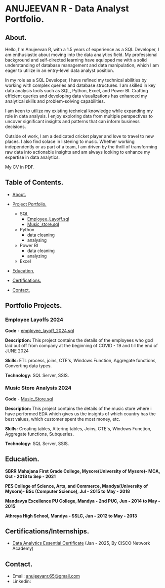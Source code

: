 # ANUJEEVAN R - Data Analyst Portfolio.

## About.

Hello, I'm Anujeevan R, with a 1.5 years of experience as a SQL Developer, I am enthusiastic about moving into the data analytics field. My professional background and self-directed learning have equipped me with a solid understanding of database management and data manipulation, which I am eager to utilize in an entry-level data analyst position.

In my role as a SQL Developer, I have refined my technical abilities by working with complex queries and database structures. I am skilled in key data analysis tools such as SQL, Python, Excel, and Power BI. Crafting efficient queries and developing data visualizations has enhanced my analytical skills and problem-solving capabilities.

I am keen to utilize my existing technical knowledge while expanding my role in data analysis. I enjoy exploring data from multiple perspectives to uncover significant insights and patterns that can inform business decisions.

Outside of work, I am a dedicated cricket player and love to travel to new places. I also find solace in listening to music. Whether working independently or as part of a team, I am driven by the thrill of transforming raw data into actionable insights and am always looking to enhance my expertise in data analytics.

My CV in PDF.

## Table of Contents.
- [About.](https://github.com/anujeevan-raju/Data-Analysis-Portfolio/blob/main/README.md#about)
 
- [Project Portfolio.](https://github.com/anujeevan-raju/Data-Analysis-Portfolio/blob/main/README.md#portfolio-projects)
  * SQL
  	  * [Employee_Layoff.sql](https://github.com/anujeevan-raju/Data-Analysis-Portfolio/blob/main/README.md#employee-layoffs-2024)
     * [Music_store.sql](https://github.com/anujeevan-raju/Data-Analysis-Portfolio/blob/main/README.md#music-store-analysis-2024)
  * Python
     * data cleaning
     * analysing
  * Power BI
     * data cleaning
     * analyzing
  * Excel
 
- [Education.](https://github.com/anujeevan-raju/Data-Analysis-Portfolio/blob/main/README.md#education)
  
- [Certifications.](https://github.com/anujeevan-raju/Data-Analysis-Portfolio/blob/main/README.md#certificationsinternships)
  
- [Contact.](https://github.com/anujeevan-raju/Data-Analysis-Portfolio/blob/main/README.md#contact)

## Portfolio Projects.
### Employee Layoffs 2024
**Code** - [employee_layoff_2024.sql](https://github.com/anujeevan-raju/Data-Analysis-Portfolio/blob/main/EDA_EMPLOYEE_LAYOFFS.sql)

**Description:** This project contains the details of the employees who god laid out off from company at the beginning of COVID - 19
and till the end of JUNE 2024 

**Skills:** ETL process, joins, CTE's, Windows Function, Aggregate functions, Converting data types.

**Technology:** SQL Server, SSIS.

### Music Store Analysis 2024
**Code** - [Music_Store.sql](https://github.com/anujeevan-raju/Data-Analysis-Portfolio/blob/main/Music_Store.sql)

**Description:** This project contains the details of the music store where i have performed EDA which gives us the insights of which country has the best values, which customer spent the most money, etc.  

**Skills:** Creating tables, Altering tables, Joins, CTE's, Windows Function, Aggregate functions, Subqueries.

**Technology:** SQL Server, SSIS.
   
## Education.
**SBRR Mahajana First Grade College, Mysore(University of Mysore)- MCA, Oct - 2018 to Sep - 2021**
 
**PES College of Science, Arts, and Commerce, Mandya(University of Mysore)- BSc (Computer Science), Jul - 2015 to May - 2018**

**Mandavya Excellence PU College, Mandya - 2nd PUC, Jun - 2014 to May - 2015**

**Athreya High School, Mandya - SSLC, Jun - 2012 to May - 2013**

## Certifications/Internships.
- [Data Analytics Essential Certificate](https://www.netacad.com/certificates?issuanceId=343eb145-b307-4aeb-9d67-0d94d0c4faa8) (Jan - 2025, By CISCO Network Academy) 

## Contact.

- Email: anujeevanr.65@gmail.com
- Linkedin:


 


